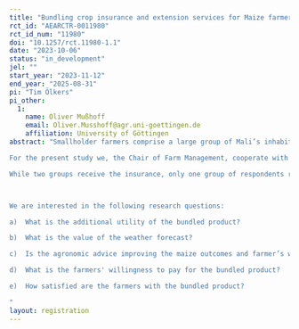 ```yaml
---
title: "Bundling crop insurance and extension services for Maize farmers in Mali"
rct_id: "AEARCTR-0011980"
rct_id_num: "11980"
doi: "10.1257/rct.11980-1.1"
date: "2023-10-06"
status: "in_development"
jel: ""
start_year: "2023-11-12"
end_year: "2025-08-31"
pi: "Tim Ölkers"
pi_other:
  1:
    name: Oliver Mußhoff
    email: Oliver.Musshoff@agr.uni-goettingen.de
    affiliation: University of Göttingen
abstract: "Smallholder farmers comprise a large group of Mali’s inhabitants and also economically play an important role. However, despite the great amount of natural resources, experts all over the world coincide in the perception that a large portion of the countries’ agricultural potential remains untapped. Mali is severely affected by the climate crisis. Therefore, it is of importance and of interest to understand and develop tools that may reduce the negative effects related to the climate crisis for the region in Western Africa. 
For the present study we, the Chair of Farm Management, cooperate with OKO Mali SarL, in the following referred to as OKO and WeatherImpact. OKO distributes weather index-based insurance policies for cereal farmers against drought or flooding. Their insurance products are tailored towards the needs of specific crops. We focus on maize insurance. The insurance pays out based on an index that is mainly linked to precipitation levels. It further considers different stages of the crop cycle by defining different strike levels for the germination period, growth period and maturation phase. If the accumulated precipitation in one phase is lower than the strike level, farmers are likely to suffer yield losses. The exit level is the accumulated precipitation level below which the indemnity is exactly the insured value. WeatherImpact provides the weather forecast which are send via SMS to the participants of our study.
While two groups receive the insurance, only one group of respondents received the insurance with additional weather information and agronomic advice. According to a predefined schedule, farmers in the treatment group receive two to three text messages per week. The text messages either contain weather information or agronomic advice. There are 23 different messages with basic agronomic advice including five messages with information on pre-planting activities and four on post-harvest management. The message also suggests to contact the local extension officer for more detailed information if the text message contained specific key words. The agronomic advice is based on practices commonly known from conservation agriculture. We plan a Randomized Control Trial (RCT). Hence, all participants have to be interviewed twice. One time in November 2023 and a second time one year later (November 2024) to estimate the effect of the bundled product. Additional we sample one control group, consisting out of Malian maize Farmers who did no buy the insurance product. They survey will target 1000 to 1200 customers.

We are interested in the following research questions:
a)	What is the additional utility of the bundled product?
b)	What is the value of the weather forecast?
c)	Is the agronomic advice improving the maize outcomes and farmer’s wellbeing?
d)	What is the farmers' willingness to pay for the bundled product?
e)	How satisfied are the farmers with the bundled product?
"
layout: registration
---
```



